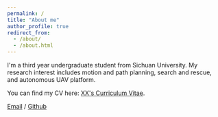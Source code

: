 ```yaml
---
permalink: /
title: "About me"
author_profile: true
redirect_from: 
  - /about/
  - /about.html
---
```


I'm a third year undergraduate student from Sichuan University. My research interest includes motion and path planning, search and rescue, and autonomous UAV platform.

You can find my CV here: [XX's Curriculum Vitae](../assets/Curriculum_Vitae.pdf).

[Email](mailto:lin6hai@stu.scu.edu.cn) / [Github](https://github.com/Chai8226)

